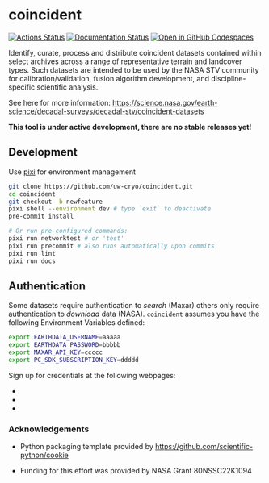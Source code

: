 # coincident

[![Actions Status][actions-badge]][actions-link]
[![Documentation Status][rtd-badge]][rtd-link]
[![Open in GitHub Codespaces](https://github.com/codespaces/badge.svg)](https://codespaces.new/uw-cryo/coincident)

<!-- SPHINX-START -->

<!-- prettier-ignore-start -->
[actions-badge]:            https://github.com/uw-cryo/coincident/workflows/CI/badge.svg
[actions-link]:             https://github.com/uw-cryo/coincident/actions
[conda-badge]:              https://img.shields.io/conda/vn/conda-forge/coincident
[conda-link]:               https://github.com/conda-forge/coincident-feedstock
[github-discussions-badge]: https://img.shields.io/static/v1?label=Discussions&message=Ask&color=blue&logo=github
[github-discussions-link]:  https://github.com/uw-cryo/coincident/discussions
[pypi-link]:                https://pypi.org/project/coincident/
[pypi-platforms]:           https://img.shields.io/pypi/pyversions/coincident
[pypi-version]:             https://img.shields.io/pypi/v/coincident
[rtd-badge]:                https://readthedocs.org/projects/coincident/badge/?version=latest
[rtd-link]:                 https://coincident.readthedocs.io/en/latest/?badge=latest

<!-- prettier-ignore-end -->

Identify, curate, process and distribute coincident datasets contained within
select archives across a range of representative terrain and landcover types.
Such datasets are intended to be used by the NASA STV community for
calibration/validation, fusion algorithm development, and discipline-specific
scientific analysis.

See here for more information:
<https://science.nasa.gov/earth-science/decadal-surveys/decadal-stv/coincident-datasets>

**This tool is under active development, there are no stable releases yet!**

## Development

Use [pixi](https://pixi.sh) for environment management

```bash
git clone https://github.com/uw-cryo/coincident.git
cd coincident
git checkout -b newfeature
pixi shell --environment dev # type `exit` to deactivate
pre-commit install

# Or run pre-configured commands:
pixi run networktest # or 'test'
pixi run precommit # also runs automatically upon commits
pixi run lint
pixi run docs
```

## Authentication

Some datasets require authentication to _search_ (Maxar) others only require
authentication to _download_ data (NASA). `coincident` assumes you have the
following Environment Variables defined:

```bash
export EARTHDATA_USERNAME=aaaaa
export EARTHDATA_PASSWORD=bbbbb
export MAXAR_API_KEY=ccccc
export PC_SDK_SUBSCRIPTION_KEY=ddddd
```

Sign up for credentials at the following webpages:

- [](https://urs.earthdata.nasa.gov)
- [](https://developers.maxar.com/docs/authentication/guides/api-key)
- [](https://planetarycomputer.developer.azure-api.net)

### Acknowledgements

- Python packaging template provided by
  <https://github.com/scientific-python/cookie>

- Funding for this effort was provided by NASA Grant 80NSSC22K1094
